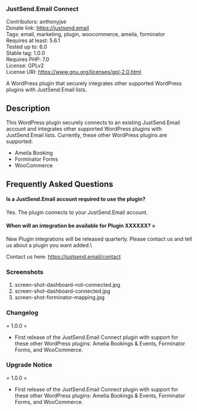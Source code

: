 ### JustSend.Email Connect

Contributors: anthonyjse\
Donate link: https://justsend.email \
Tags: email, marketing, plugin, woocommerce, ameila, forminator \
Requires at least: 5.6.1 \
Tested up to: 6.0 \
Stable tag: 1.0.0 \
Requires PHP: 7.0 \
License: GPLv2 \
License URI: https://www.gnu.org/licenses/gpl-2.0.html 

A WordPress plugin that securely integrates other supported WordPress plugins with JustSend.Email lists.

## Description

This WordPress plugin securely connects to an existing JustSend.Email account and integrates other supported WordPress plugins with JustSend.Email lists. Currently, these other WordPress plugins are supported:

* Ameila Booking
* Forminator Forms
* WooCommerce

## Frequently Asked Questions
 
#### Is a JustSend.Email account required to use the plugin?

  Yes. The plugin connects to your JustSend.Email account.

#### When will an integration be available for Plugin XXXXXX? =

New Plugin integrations will be released quarterly. Please contact us and tell us about a plugin you want added.\

Contact us here: https://justsend.email/contact

### Screenshots

1. screen-shot-dashboard-not-connected.jpg
2. screen-shot-dashboard-connected.jpg
3. screen-shot-forminator-mapping.jpg

### Changelog

= 1.0.0 =
* First release of the JustSend.Email Connect plugin with support for these other WordPress plugins: Amelia Bookings & Events, Forminator Forms, and WooCommerce.

### Upgrade Notice

= 1.0.0 =
* First release of the JustSend.Email Connect plugin with support for these other WordPress plugins: Amelia Bookings & Events, Forminator Forms, and WooCommerce.
